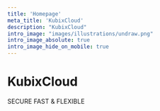 ```yaml
---
title: 'Homepage'
meta_title: 'KubixCloud'
description: "KubixCloud"
intro_image: "images/illustrations/undraw.png"
intro_image_absolute: true
intro_image_hide_on_mobile: true
---
```


# KubixCloud

SECURE FAST & FLEXIBLE
